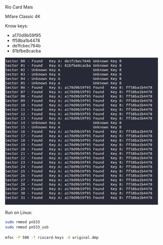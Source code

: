 Rio Card Mais

Mifare Classic 4K

Know keys:

- a170d9b59f95
- ff58ba1b4478
- de1fcbec764b
- 81bfbe8cacba

![Rio Card Mais keys](https://github.com/nomar113/mr.robot/blob/master/rio-card-mais/riocard.png)

Run on Linux:

```sh
sudo rmmod pn533
sudo rmmod pn533_usb

mfoc -P 500 -f riocard-keys -O original.dmp
```